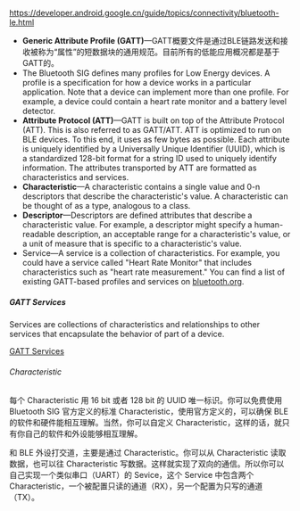 
https://developer.android.google.cn/guide/topics/connectivity/bluetooth-le.html

- **Generic Attribute Profile (GATT)**—GATT概要文件是通过BLE链路发送和接收被称为“属性”的短数据块的通用规范。目前所有的低能应用概况都是基于GATT的。
- The Bluetooth SIG defines many profiles for Low Energy devices. A profile is a specification for how a device works in a particular application. Note that a device can implement more than one profile. For example, a device could contain a heart rate monitor and a battery level detector.
- **Attribute Protocol (ATT)**—GATT is built on top of the Attribute Protocol (ATT). This is also referred to as GATT/ATT. ATT is optimized to run on BLE devices. To this end, it uses as few bytes as possible. Each attribute is uniquely identified by a Universally Unique Identifier (UUID), which is a standardized 128-bit format for a string ID used to uniquely identify information. The attributes transported by ATT are formatted as characteristics and services.
- **Characteristic**—A characteristic contains a single value and 0-n descriptors that describe the characteristic's value. A characteristic can be thought of as a type, analogous to a class.
- **Descriptor**—Descriptors are defined attributes that describe a characteristic value. For example, a descriptor might specify a human-readable description, an acceptable range for a characteristic's value, or a unit of measure that is specific to a characteristic's value.
- Service—A service is a collection of characteristics. For example, you could have a service called "Heart Rate Monitor" that includes characteristics such as "heart rate measurement." You can find a list of existing GATT-based profiles and services on [bluetooth.org](https://www.bluetooth.org/en-us/specification/adopted-specifications).


##### GATT Services
Services are collections of characteristics and relationships to other services that encapsulate the behavior of part of a device.

[GATT Services](https://www.bluetooth.com/specifications/gatt/services)



###### Characteristic
每个 Characteristic 用 16 bit 或者 128 bit 的 UUID 唯一标识。你可以免费使用 Bluetooth SIG 官方定义的标准 Characteristic，使用官方定义的，可以确保 BLE 的软件和硬件能相互理解。当然，你可以自定义 Characteristic，这样的话，就只有你自己的软件和外设能够相互理解。



和 BLE 外设打交道，主要是通过 Characteristic。你可以从 Characteristic 读取数据，也可以往 Characteristic 写数据。这样就实现了双向的通信。所以你可以自己实现一个类似串口（UART）的 Sevice，这个 Service 中包含两个 Characteristic，一个被配置只读的通道（RX），另一个配置为只写的通道（TX）。